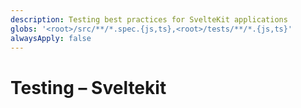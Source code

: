 ```yaml
---
description: Testing best practices for SvelteKit applications
globs: '<root>/src/**/*.spec.{js,ts},<root>/tests/**/*.{js,ts}'
alwaysApply: false
---
```


# Testing – Sveltekit

<!--
TODO: Add content for sveltekit testing.
Follow unified schema guidelines.
-->
